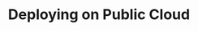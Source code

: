 ---
title: Deploying on Public Cloud
show_read_time: false
show_toc: false
canonical_url: 'https://docs.projectcalico.org/v3.9/reference/public-cloud/index'
---